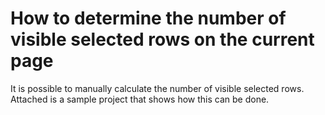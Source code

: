# How to determine the number of visible selected rows on the current page


<p>It is possible to manually calculate the number of visible selected rows.  Attached is a sample project that shows how this can be done.</p>

<br/>


